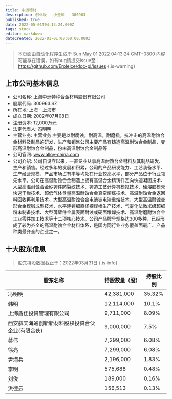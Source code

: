 ```yaml
---
title: 中洲特材
description: 创业板 - 小金属 - 300963
published: true
date: 2022-05-01T04:13:24.000Z
tags: stock
editor: markdown
dateCreated: 2022-01-01T00:00:00.000Z
---
```


> 本页面由自动化程序生成于 Sun May 01 2022 04:13:24 GMT+0800
> 内容可能存在错误，如有bug请提交issue至：https://github.com/Eroleice/doc-pi/issues
{.is-warning}

## 上市公司基本信息
- 公司名称: 上海中洲特种合金材料股份有限公司
- 股票代码: 300963.SZ
- 所在地: 上海 - 上海市
- 成立日期: 2002年07月08日
- 注册资本: 12,000万元
- 法定代表人: 冯明明
- 主营业务: 主营业务:主要是以耐腐蚀，耐高温，耐磨损，抗冲击的高温耐蚀合金材料及制品的研发，生产和销售公司主要产品有铸造高温耐蚀合金制品，变形高温耐蚀合金制品，粉末高温耐蚀合金制品等
- 公司官网: www.alloy-china.com
- 公司介绍: 公司自设立以来，一直专业从事高温耐蚀合金材料及其制品研发、生产和销售。经过多年的发展和积累，公司的产品研发能力、工艺装备水平、生产经营规模、产品市场占有率等均处在行业较高水平，部分产品位于行业领先水平。公司在高温耐蚀合金制造上拥有高温合金精铸件定向快速凝固技术、大型高温耐蚀合金砂铸件防裂纹技术、铸造工艺计算机模拟技术、硅溶胶模壳快速干燥技术、超低气体含量高温耐蚀合金真空熔炼技术、高温耐蚀合金返回料回收再利用技术、大型高温耐蚀合金电渣锭电渣重熔技术、大型高温耐蚀变形合金模锻成型技术、水平连铸细直径裸焊棒生产技术、气雾化法微米级超细粉末制备技术、大型薄壁件金属表面耐蚀或硬面堆焊技术、高温耐磨耐蚀合金工业零件加工技术等十二项核心技术。公司产品牌号规格达300多种，已经形成了较为齐全的高温耐蚀合金材料体系，是国内同行业业务覆盖面最广、产品种类最齐全的企业之一。


## 十大股东信息
> 股东持股数据截止于：2022年03月31日
{.is-info}

| 股东名称 | 持股数量（股） | 持股比例 |
| --- | --- | --- |
| 冯明明 | 42,381,000 | 35.32% |
| 韩明 | 12,114,000 | 10.1% |
| 上海盾佳投资管理有限公司 | 9,711,000 | 8.09% |
| 西安航天海通创新新材料股权投资合伙企业(有限合伙) | 9,000,000 | 7.5% |
| 蒋伟 | 7,299,000 | 6.08% |
| 徐亮 | 7,299,000 | 6.08% |
| 尹海兵 | 2,196,000 | 1.83% |
| 李明 | 575,688 | 0.48% |
| 刘俊 | 189,000 | 0.16% |
| 洪德云 | 156,513 | 0.13% |




